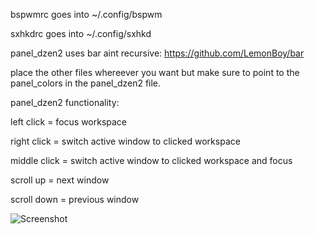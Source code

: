 bspwmrc goes into ~/.config/bspwm

sxhkdrc goes into ~/.config/sxhkd

panel_dzen2 uses bar aint recursive: https://github.com/LemonBoy/bar

place the other files whereever you want but make sure to point to the panel_colors in the panel_dzen2 file.

panel_dzen2 functionality: 

left click = focus workspace

right click = switch active window to clicked workspace

middle click = switch active window to clicked workspace and focus

scroll up = next window

scroll down = previous window

![Screenshot](http://goput.it/mbq1.png)
